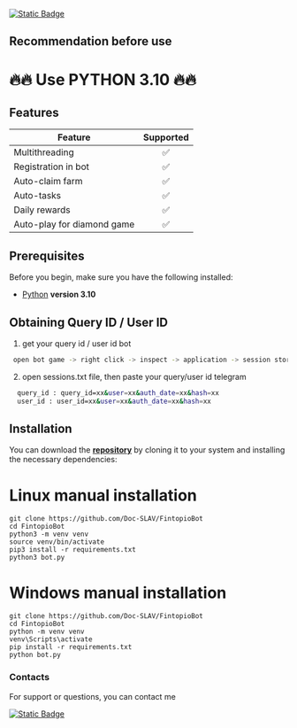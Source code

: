 [![Static Badge](https://img.shields.io/badge/Telegram-Bot%20Link-Link?style=for-the-badge&logo=Telegram&logoColor=white&logoSize=auto&color=blue)](https://t.me/fintopio/wallet?startapp=reflink-reflink_dr6rbXM5Cz5iM9d7-)

## Recommendation before use

# 🔥🔥 Use PYTHON 3.10 🔥🔥

## Features  
| Feature                                                   | Supported |
|-----------------------------------------------------------|:---------:|
| Multithreading                                            |     ✅     |
| Registration in bot                                       |     ✅     |
| Auto-claim farm                                           |     ✅     |
| Auto-tasks                                                |     ✅     |
| Daily rewards                                             |     ✅     |
| Auto-play for diamond game                                |     ✅     |


## Prerequisites
Before you begin, make sure you have the following installed:
- [Python](https://www.python.org/downloads/) **version 3.10**

## Obtaining Query ID / User ID
1. get your query id / user id bot
 ```bash
  open bot game -> right click -> inspect -> application -> session storage -> tgwebapp -> query_id / user_id
```

2. open sessions.txt file, then paste your query/user id telegram

```bash
  query_id : query_id=xx&user=xx&auth_date=xx&hash=xx
  user_id : user_id=xx&user=xx&auth_date=xx&hash=xx
```

## Installation
You can download the [**repository**](https://github.com/Doc-SLAV/FintopioBot/archive/refs/heads/rel.zip) by cloning it to your system and installing the necessary dependencies:

# Linux manual installation
```shell
git clone https://github.com/Doc-SLAV/FintopioBot
cd FintopioBot
python3 -m venv venv
source venv/bin/activate
pip3 install -r requirements.txt
python3 bot.py
```


# Windows manual installation
```shell
git clone https://github.com/Doc-SLAV/FintopioBot
cd FintopioBot
python -m venv venv
venv\Scripts\activate
pip install -r requirements.txt
python bot.py
```


### Contacts

For support or questions, you can contact me

[![Static Badge](https://img.shields.io/badge/Telegram-Channel-Link?style=for-the-badge&logo=Telegram&logoColor=white&logoSize=auto&color=blue)](https://t.me/zxcvbnmasdfghjklqwertyuiop_12345)

